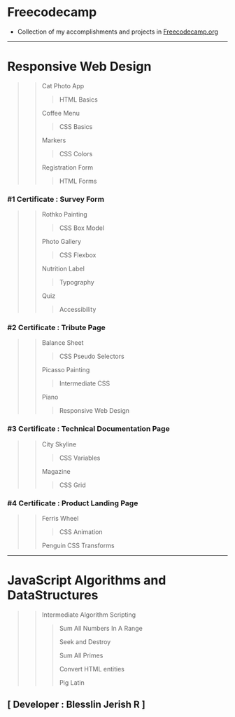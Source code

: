# Freecodecamp

- Collection of my accomplishments and projects in <a href="https://freecodecamp.org"> Freecodecamp.org</a>

---

# Responsive Web Design
>>Cat Photo App
>>>HTML Basics
>>
>>Coffee Menu
>>>CSS Basics
>>
>>Markers
>>>CSS Colors
>>
>>Registration Form
>>>HTML Forms
>>
### #1 Certificate : Survey Form
>>
>>Rothko Painting
>>>CSS Box Model
>>
>>Photo  Gallery
>>>CSS Flexbox
>>
>>Nutrition Label
>>>Typography
>>
>>Quiz
>>>Accessibility
>>
### #2 Certificate : Tribute Page
>>
>>Balance Sheet
>>>CSS Pseudo Selectors
>>
>>Picasso Painting
>>>Intermediate CSS
>>
>>Piano
>>>Responsive Web Design
>>
### #3 Certificate : Technical Documentation Page
>>
>>City Skyline
>>>CSS Variables  
>>
>>Magazine
>>>CSS Grid
>>
### #4 Certificate : Product Landing Page
>>
>>Ferris Wheel
>>>CSS Animation
>>
>>Penguin
>>CSS Transforms
---
# JavaScript Algorithms and DataStructures

>> Intermediate Algorithm Scripting
>>>Sum All Numbers In A Range
>>> 
>>>Seek and Destroy
>>> 
>>>Sum All Primes
>>>
>>>Convert HTML entities
>>> 
>>>Pig Latin
>>>

## [ Developer : Blesslin Jerish R ]
